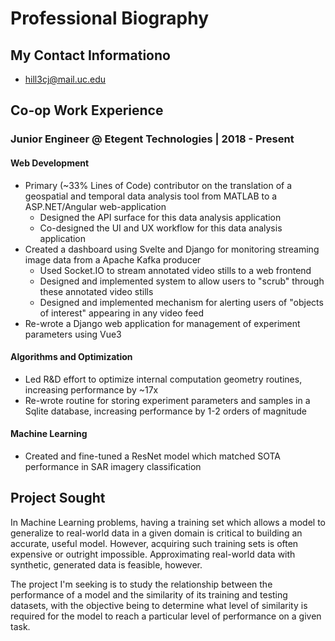 # Professional Biography

## My Contact Informationo
- hill3cj@mail.uc.edu

## Co-op Work Experience

### Junior Engineer @ Etegent Technologies | 2018 - Present

#### Web Development
- Primary (~33% Lines of Code) contributor on the translation of a geospatial and temporal data analysis tool from MATLAB to a ASP.NET/Angular web-application
  - Designed the API surface for this data analysis application
  - Co-designed the UI and UX workflow for this data analysis application
- Created a dashboard using Svelte and Django for monitoring streaming image data from a Apache Kafka producer
  - Used Socket.IO to stream annotated video stills to a web frontend
  - Designed and implemented system to allow users to "scrub" through these annotated video stills
  - Designed and implemented mechanism for alerting users of "objects of interest" appearing in any video feed
- Re-wrote a Django web application for management of experiment parameters using Vue3

#### Algorithms and Optimization
- Led R&D effort to optimize internal computation geometry routines, increasing performance by ~17x
- Re-wrote routine for storing experiment parameters and samples in a Sqlite database, increasing performance by 1-2 orders of magnitude

#### Machine Learning
- Created and fine-tuned a ResNet model which matched SOTA performance in SAR imagery classification


## Project Sought
In Machine Learning problems, having a training set which allows a model to generalize to real-world data in a given domain
is critical to building an accurate, useful model. However, acquiring such training sets is often expensive
or outright impossible. Approximating real-world data with synthetic, generated data is feasible, however.

The project I'm seeking is to study the relationship between the performance of a model and the similarity of its
training and testing datasets, with the objective being to determine what level of similarity is required for the model to reach
a particular level of performance on a given task.
